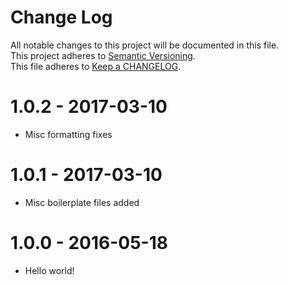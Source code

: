 Change Log
==========

All notable changes to this project will be documented in this file.  
This project adheres to [Semantic Versioning](http://semver.org/).  
This file adheres to [Keep a CHANGELOG](http://keepachangelog.com/).


1.0.2 - 2017-03-10
==================

- Misc formatting fixes

1.0.1 - 2017-03-10
==================

- Misc boilerplate files added

1.0.0 - 2016-05-18
==================

- Hello world!
